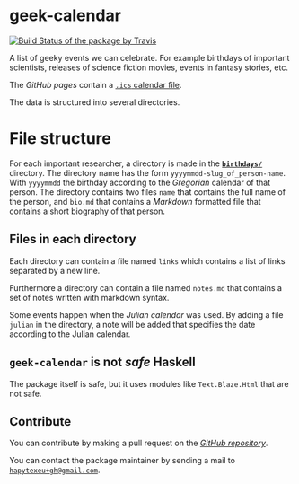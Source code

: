 # geek-calendar

[![Build Status of the package by Travis](https://travis-ci.com/hapytex/geek-calendar.svg?branch=master)](https://travis-ci.com/hapytex/geek-calendar)

A list of geeky events we can celebrate. For example birthdays of important
scientists, releases of science fiction movies, events in fantasy stories, etc.

The *GitHub pages* contain a [`.ics` calendar file](https://hapytex.github.io/geek-calendar/calendar.ics).

The data is structured into several directories.

# File structure

For each important researcher, a directory is made in the [**`birthdays/`**](birthdays/)
directory. The directory name has the form `yyyymmdd-slug_of_person-name`. With
`yyyymmdd` the birthday according to the *Gregorian* calendar of that person.
The directory contains two files `name` that contains the full name of the
person, and `bio.md` that contains a *Markdown* formatted file that contains a
short biography of that person.

## Files in each directory

Each directory can contain a file named `links` which contains a list of links
separated by a new line.

Furthermore a directory can contain a file named `notes.md` that contains a set
of notes written with markdown syntax.

Some events happen when the *Julian calendar* was used. By adding a file
`julian` in the directory, a note will be added that specifies the date
according to the Julian calendar.

## `geek-calendar` is not *safe* Haskell

The package itself is safe, but it uses modules like `Text.Blaze.Html` that are
not safe.

## Contribute

You can contribute by making a pull request on the [*GitHub
repository*](https://github.com/hapytex/geek-calendar).

You can contact the package maintainer by sending a mail to
[`hapytexeu+gh@gmail.com`](mailto:hapytexeu+gh@gmail.com).

